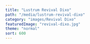 ```yaml
---
title: "Lustrum Revival Dixo"
path: "/media/lustrum-revival-dixo"
category: "images/Revival Dixo"
featuredImage: "revival-dixo.jpg"
theme: "normal"
sort: 600
---
```

